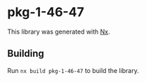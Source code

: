 # pkg-1-46-47

This library was generated with [Nx](https://nx.dev).

## Building

Run `nx build pkg-1-46-47` to build the library.
